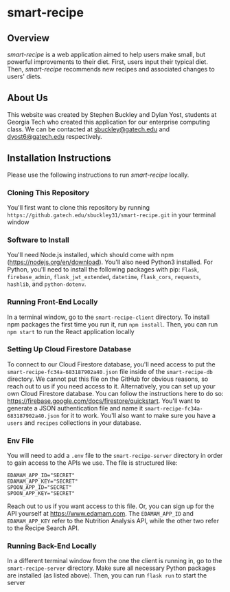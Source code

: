 # smart-recipe

## Overview
*smart-recipe* is a web application aimed to help users make small, but powerful improvements to their diet. First, users input their typical diet. Then, *smart-recipe* recommends new recipes and associated changes to users' diets.

## About Us
This website was created by Stephen Buckley and Dylan Yost, students at Georgia Tech who created this application for our enterprise computing class. We can be contacted at sbuckley@gatech.edu and dyost6@gatech.edu respectively.

## Installation Instructions
Please use the following instructions to run *smart-recipe* locally.

### Cloning This Repository
You'll first want to clone this repository by running `https://github.gatech.edu/sbuckley31/smart-recipe.git` in your terminal window

### Software to Install
You'll need Node.js installed, which should come with npm (https://nodejs.org/en/download). You'll also need Python3 installed. For Python, you'll need to install the following packages with pip: `Flask`, `firebase_admin`, `flask_jwt_extended`, `datetime`, `flask_cors`, `requests`, `hashlib`, and `python-dotenv`.

### Running Front-End Locally
In a terminal window, go to the `smart-recipe-client` directory. To install npm packages the first time you run it, run `npm install`. Then, you can run `npm start` to run the React application locally

### Setting Up Cloud Firestore Database
To connect to our Cloud Firestore database, you'll need access to put the `smart-recipe-fc34a-683187902a40.json` file inside of the `smart-recipe-db` directory. We cannot put this file on the GitHub for obvious reasons, so reach out to us if you need access to it. Alternatively, you can set up your own Cloud Firestore database. You can follow the instructions here to do so: https://firebase.google.com/docs/firestore/quickstart. You'll want to generate a JSON authentication file and name it `smart-recipe-fc34a-683187902a40.json` for it to work. You'll also want to make sure you have a `users` and `recipes` collections in your database.

### Env File
You will need to add a `.env` file to the `smart-recipe-server` directory in order to gain access to the APIs we use. The file is structured like:
```
EDAMAM_APP_ID="SECRET"
EDAMAM_APP_KEY="SECRET"
SPOON_APP_ID="SECRET"
SPOON_APP_KEY="SECRET"
```

Reach out to us if you want access to this file. Or, you can sign up for the API yourself at https://www.edamam.com. The `EDAMAM_APP_ID` and `EDAMAM_APP_KEY` refer to the Nutrition Analysis API, while the other two refer to the Recipe Search API.

### Running Back-End Locally
In a different terminal window from the one the client is running in, go to the `smart-recipe-server` directory. Make sure all necessary Python packages are installed (as listed above). Then, you can run `flask run` to start the server